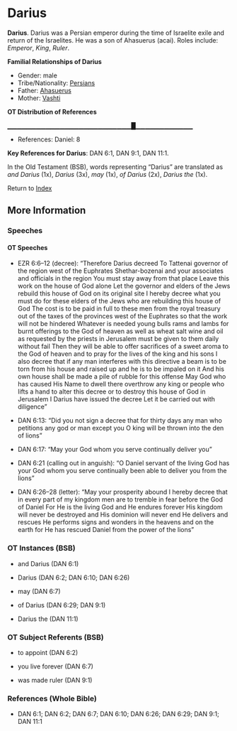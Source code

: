 # Darius
**Darius**. 
Darius was a Persian emperor during the time of Israelite exile and return of the Israelites. He was a son of Ahasuerus (acai). 
Roles include: 
_Emperor_, _King_, _Ruler_. 




**Familial Relationships of Darius**


* Gender: male
* Tribe/Nationality: [Persians](../../../groups/md/acai/Persia.md)
* Father: [Ahasuerus](Ahasuerus.md)
* Mother: [Vashti](Vashti.md)


**OT Distribution of References**

▁▁▁▁▁▁▁▁▁▁▁▁▁▁▁▁▁▁▁▁▁▁▁▁▁▁█▁▁▁▁▁▁▁▁▁▁▁▁
* References: Daniel: 8



**Key References for Darius**: 
DAN 6:1, DAN 9:1, DAN 11:1. 


In the Old Testament (BSB), words representing “Darius” are translated as 
*and Darius* (1x), *Darius* (3x), *may* (1x), *of Darius* (2x), *Darius the* (1x). 




Return to [Index](00-Index.md)

## More Information

### Speeches

#### OT Speeches

* EZR 6:6–12 (decree): “Therefore Darius decreed To Tattenai governor of the region west of the Euphrates Shethar-bozenai and your associates and officials in the region You must stay away from that place Leave this work on the house of God alone Let the governor and elders of the Jews rebuild this house of God on its original site I hereby decree what you must do for these elders of the Jews who are rebuilding this house of God The cost is to be paid in full to these men from the royal treasury out of the taxes of the provinces west of the Euphrates so that the work will not be hindered Whatever is needed young bulls rams and lambs for burnt offerings to the God of heaven as well as wheat salt wine and oil as requested by the priests in Jerusalem must be given to them daily without fail Then they will be able to offer sacrifices of a sweet aroma to the God of heaven and to pray for the lives of the king and his sons I also decree that if any man interferes with this directive a beam is to be torn from his house and raised up and he is to be impaled on it And his own house shall be made a pile of rubble for this offense May God who has caused His Name to dwell there overthrow any king or people who lifts a hand to alter this decree or to destroy this house of God in Jerusalem I Darius have issued the decree Let it be carried out with diligence”

* DAN 6:13: “Did you not sign a decree that for thirty days any man who petitions any god or man except you O king will be thrown into the den of lions”

* DAN 6:17: “May your God whom you serve continually deliver you”

* DAN 6:21 (calling out in anguish): “O Daniel servant of the living God has your God whom you serve continually been able to deliver you from the lions”

* DAN 6:26–28 (letter): “May your prosperity abound I hereby decree that in every part of my kingdom men are to tremble in fear before the God of Daniel For He is the living God and He endures forever His kingdom will never be destroyed and His dominion will never end He delivers and rescues He performs signs and wonders in the heavens and on the earth for He has rescued Daniel from the power of the lions”

### OT Instances (BSB)

* and Darius (DAN 6:1)

* Darius (DAN 6:2; DAN 6:10; DAN 6:26)

* may (DAN 6:7)

* of Darius (DAN 6:29; DAN 9:1)

* Darius the (DAN 11:1)



### OT Subject Referents (BSB)

* to appoint (DAN 6:2)

* you live forever (DAN 6:7)

* was made ruler (DAN 9:1)



### References (Whole Bible)

* DAN 6:1; DAN 6:2; DAN 6:7; DAN 6:10; DAN 6:26; DAN 6:29; DAN 9:1; DAN 11:1



